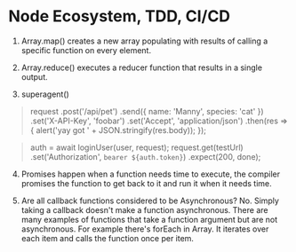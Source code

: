 # Node Ecosystem, TDD, CI/CD

1. Array.map() creates a new array populating with results of calling a specific function on every element.

2. Array.reduce() executes a reducer function that results in a single output.

3. superagent()
> request
   .post('/api/pet')
   .send({ name: 'Manny', species: 'cat' })
   .set('X-API-Key', 'foobar')
   .set('Accept', 'application/json')
   .then(res => {
      alert('yay got ' + JSON.stringify(res.body));
   });


> auth = await loginUser(user, request);
request.get(testUrl)
    .set('Authorization', `bearer ${auth.token}`)
    .expect(200, done);


4. Promises happen when a function needs time to execute, the compiler promises the function to get back to it and run it when it needs time.

5. Are all callback functions considered to be Asynchronous? No. Simply taking a callback doesn't make a function asynchronous. There are many examples of functions that take a function argument but are not asynchronous. For example there's forEach in Array. It iterates over each item and calls the function once per item.